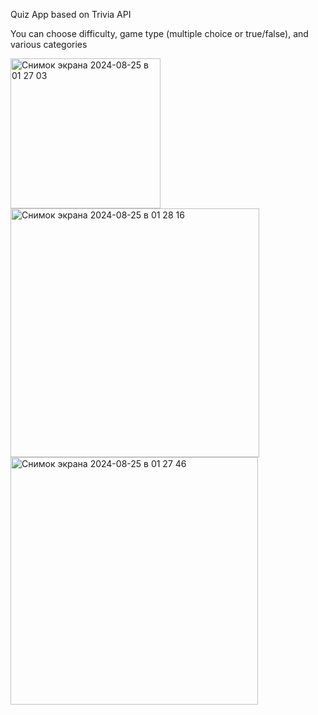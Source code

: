 Quiz App based on Trivia API

You can choose difficulty, game type (multiple choice or true/false), and various categories

<img width="240" alt="Снимок экрана 2024-08-25 в 01 27 03" src="https://github.com/user-attachments/assets/034f3852-55be-4d60-bb40-ccb07616b911">

<img width="398" alt="Снимок экрана 2024-08-25 в 01 28 16" src="https://github.com/user-attachments/assets/679921de-9258-411e-97ea-db2ff7a5da6a">

<img width="396" alt="Снимок экрана 2024-08-25 в 01 27 46" src="https://github.com/user-attachments/assets/dfa45498-06f9-4b0c-a042-eef39f7c764f">
